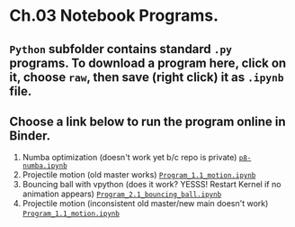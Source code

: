 # Ch.03 Notebook Programs. 
## `Python` subfolder contains standard `.py` programs. To download a program here, click on it, choose `raw`, then save (right click) it as  `.ipynb` file.
## Choose a link below to run the program online in Binder.  

1. Numba optimization (doesn't work yet b/c repo is private) [`p8-numba.ipynb`](https://mybinder.org/v2/gh/com-py/intro/main?urlpath=tree/ch03/p8-numba.ipynb)
1. Projectile motion (old master works) [`Program_1.1_motion.ipynb`](https://mybinder.org/v2/gh/com-py/compy/master?urlpath=tree/ch01/Program_1.1_motion.ipynb)
1. Bouncing ball with vpython (does it work? YESSS! Restart Kernel if no animation appears) [`Program_2.1_bouncing_ball.ipynb`](https://mybinder.org/v2/gh/com-py/compy/master?urlpath=tree/ch02/Program_2.1_bouncing_ball.ipynb)
1. Projectile motion (inconsistent old master/new main doesn't work) [`Program_1.1_motion.ipynb`](https://mybinder.org/v2/gh/com-py/compy/main?urlpath=tree/ch01/Program_1.1_motion.ipynb)
